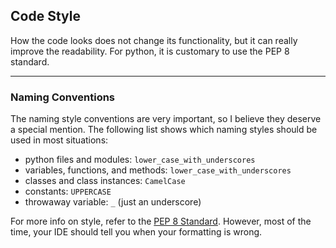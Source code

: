 Code Style
-----------

How the code looks does not change its functionality, but
it can really improve the readability. For python, it is 
customary to use the PEP 8 standard.

---

### Naming Conventions

The naming style conventions are very important, so I believe 
they deserve a special mention. The following list shows which 
naming styles should be used in most situations:

- python files and modules: `lower_case_with_underscores`
- variables, functions, and methods: 
`lower_case_with_underscores`
- classes and class instances: `CamelCase`
- constants: `UPPERCASE`
- throwaway variable: `_` (just an underscore)

For more info on style, refer to the 
[PEP 8 Standard](https://peps.python.org/pep-0008/).
However, most of the time, your IDE should tell you when your 
formatting is wrong.
